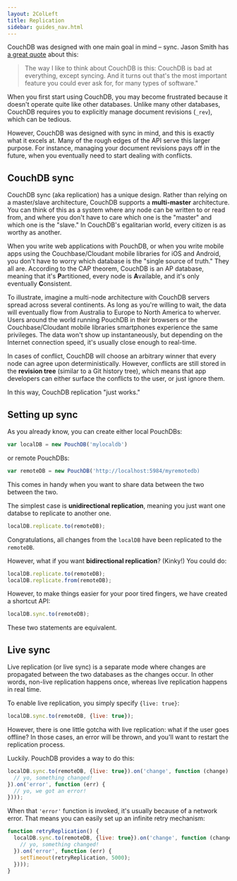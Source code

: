 ```yaml
---
layout: 2ColLeft
title: Replication
sidebar: guides_nav.html
---
```


CouchDB was designed with one main goal in mind &ndash; sync. Jason Smith has [a great quote](http://nodeup.com/thirtyseven) about this:

> The way I like to think about CouchDB is this: CouchDB is bad at everything, except syncing. And it turns out that's the most important feature you could ever ask for, for many types of software."

When you first start using CouchDB, you may become frustrated because it doesn't operate quite like other databases. Unlike many other databases, CouchDB requires you to explicitly manage document revisions (`_rev`), which can be tedious.

However, CouchDB was designed with sync in mind, and this is exactly what it excels at. Many of the rough edges of the API serve this larger purpose. For instance, managing your document revisions pays off in the future, when you eventually need to start dealing with conflicts.

CouchDB sync
------

CouchDB sync (aka replication) has a unique design. Rather than relying on a master/slave architecture, CouchDB
supports a **multi-master** architecture. You can think of this as a system where any node can be written to or read from, and where you don't have to care which one is the "master"
and which one is the "slave." In CouchDB's egalitarian world, every citizen is as worthy as another.

When you write web applications with PouchDB, or when you write mobile apps using the Couchbase/Cloudant mobile libraries for iOS and Android, you
don't have to worry which database is the "single source of truth." They all are. According to the CAP theorem, CouchDB is an AP database, meaning that it's **P**artitioned, 
every node is **A**vailable, and it's only eventually **C**onsistent.

To illustrate, imagine a multi-node architecture with CouchDB servers spread across several continents. As long as you're willing to wait, the data will eventually flow 
from Australia to Europe to North America to wherver. Users around the world running PouchDB in their browsers or the Couchbase/Cloudant mobile libraries smartphones experience the 
same privileges. The data won't show up instantaneously, but depending on the Internet connection speed, it's usually close enough to real-time.

In cases of conflict, CouchDB will choose an arbitrary winner that every node can agree upon deterministically. However, conflicts are still stored in the **revision tree** (similar to a Git history tree), which means that app developers can either surface the conflicts to the user, or just ignore them.

In this way, CouchDB replication "just works."

Setting up sync
-----------

As you already know, you can create either local PouchDBs:

```js
var localDB = new PouchDB('mylocaldb')
```

or remote PouchDBs:

```js
var remoteDB = new PouchDB('http://localhost:5984/myremotedb)
```

This comes in handy when you want to share data between the two between the two.

The simplest case is **unidirectional replication**, meaning you just want one databse to replicate to another one.

```js
localDB.replicate.to(remoteDB);
```

Congratulations, all changes from the `localDB` have been replicated to the `remoteDB`.

However, what if you want **bidirectional replication**? (Kinky!) You could do:

```js
localDB.replicate.to(remoteDB);
localDB.replicate.from(remoteDB);
```

However, to make things easier for your poor tired fingers, we have created a shortcut API:

```js
localDB.sync.to(remoteDB);
```

These two statements are equivalent.

Live sync
---------

Live replication (or live sync) is a separate mode where changes are propagated between the two databases as the changes occur. In other words, non-live replication happens once, whereas live replication happens in real time.

To enable live replication, you simply specify `{live: true}`:

```js
localDB.sync.to(remoteDB, {live: true});
```

However, there is one little gotcha with live replication: what if the user goes offline? In those cases, an error will be thrown, and you'll want to restart the replication process.

Luckily. PouchDB provides a way to do this:

```js
localDB.sync.to(remoteDB, {live: true}).on('change', function (change) {
  // yo, something changed!
}).on('error', function (err) {
  // yo, we got an error!
})));
```

When that `'error'` function is invoked, it's usually because of a network error. That means you can easily set up an infinite retry mechanism:

```js
function retryReplication() {
  localDB.sync.to(remoteDB, {live: true}).on('change', function (change) {
    // yo, something changed!
  }).on('error', function (err) {
    setTimeout(retryReplication, 5000);
  })));
}
```
